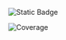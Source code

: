 ![Static Badge](https://img.shields.io/badge/meow-pink)

![Coverage](https://img.shields.io/endpoint?url=https://gist.githubusercontent.com/ctaciki/56ceb89e202d8eb2b4d499bd8b387c46/raw/coverage.json)
